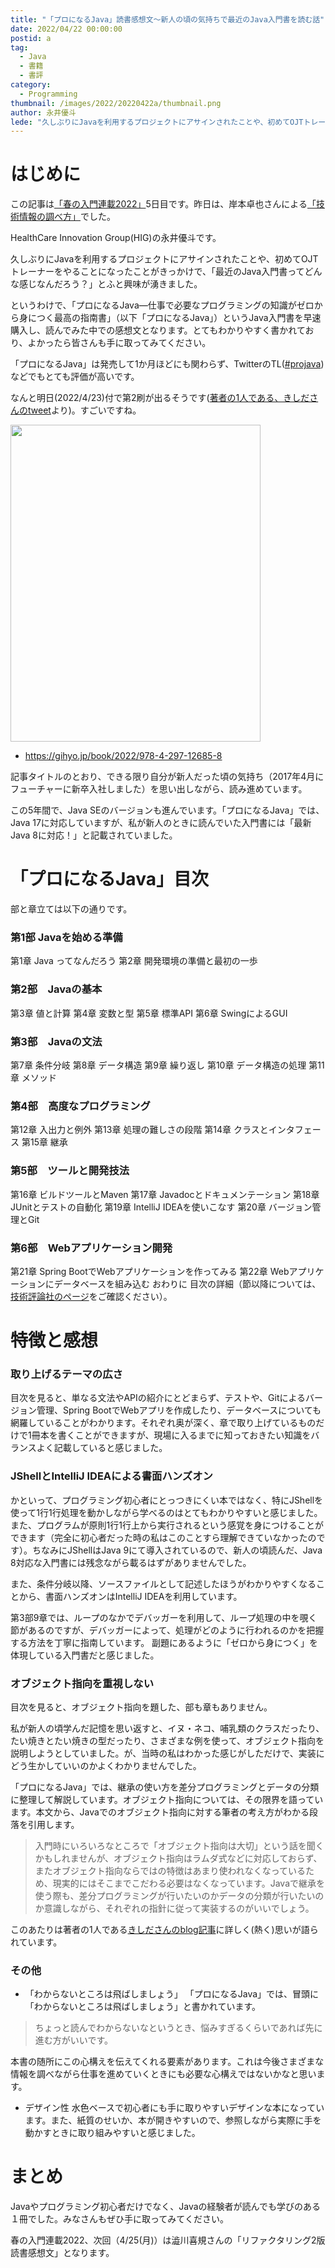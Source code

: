 ```yaml
---
title: "「プロになるJava」読書感想文〜新人の頃の気持ちで最近のJava入門書を読む話"
date: 2022/04/22 00:00:00
postid: a
tag:
  - Java
  - 書籍
  - 書評
category:
  - Programming
thumbnail: /images/2022/20220422a/thumbnail.png
author: 永井優斗
lede: "久しぶりにJavaを利用するプロジェクトにアサインされたことや、初めてOJTトレーナーをやることになったことがきっかけで、「最近のJava入門書ってどんな感じなんだろう？」とふと興味が湧きました。というわけで、「プロになるJava―仕事で必要なプログラミングの知識がゼロから身につく最高の指南書」（以下「プロになるJava」）というJava入門書を早速購入し、読んでみた中での感想文となります。"
---
```

# はじめに

この記事は[「春の入門連載2022」](/articles/20220418a/)5日目です。昨日は、岸本卓也さんによる[「技術情報の調べ方」](/articles/20220421a/)でした。

HealthCare Innovation Group(HIG)の永井優斗です。

久しぶりにJavaを利用するプロジェクトにアサインされたことや、初めてOJTトレーナーをやることになったことがきっかけで、「最近のJava入門書ってどんな感じなんだろう？」とふと興味が湧きました。

というわけで、「プロになるJava―仕事で必要なプログラミングの知識がゼロから身につく最高の指南書」（以下「プロになるJava」）というJava入門書を早速購入し、読んでみた中での感想文となります。とてもわかりやすく書かれており、よかったら皆さんも手に取ってみてください。

「プロになるJava」は発売して1か月ほどにも関わらず、TwitterのTL([#projava](https://twitter.com/search?q=%23projava))などでもとても評価が高いです。

なんと明日(2022/4/23)付で第2刷が出るそうです([著者の1人である、きしださんのtweet](https://twitter.com/kis/status/1515520867467337732)より)。すごいですね。

<img src="/images/2022/20220422a/image.png" alt="" width="400" height="507" loading="lazy">

- https://gihyo.jp/book/2022/978-4-297-12685-8

記事タイトルのとおり、できる限り自分が新人だった頃の気持ち（2017年4月にフューチャーに新卒入社しました）を思い出しながら、読み進めています。

この5年間で、Java SEのバージョンも進んでいます。「プロになるJava」では、Java 17に対応していますが、私が新人のときに読んでいた入門書には「最新Java 8に対応！」と記載されていました。

# 「プロになるJava」目次

部と章立ては以下の通りです。

### 第1部 Javaを始める準備

第1章 Java ってなんだろう
第2章 開発環境の準備と最初の一歩

### 第2部　Javaの基本

第3章 値と計算
第4章 変数と型
第5章 標準API
第6章 SwingによるGUI

### 第3部　Javaの文法

第7章 条件分岐
第8章 データ構造
第9章 繰り返し
第10章 データ構造の処理
第11章 メソッド

### 第4部　高度なプログラミング

第12章 入出力と例外
第13章 処理の難しさの段階
第14章 クラスとインタフェース
第15章 継承

### 第5部　ツールと開発技法

第16章 ビルドツールとMaven
第17章 Javadocとドキュメンテーション
第18章 JUnitとテストの自動化
第19章 IntelliJ IDEAを使いこなす
第20章 バージョン管理とGit

### 第6部　Webアプリケーション開発

第21章 Spring BootでWebアプリケーションを作ってみる
第22章 Webアプリケーションにデータベースを組み込む
おわりに
目次の詳細（節以降については、[技術評論社のページ](https://gihyo.jp/book/2022/978-4-297-12685-8)をご確認ください）。

# 特徴と感想

### 取り上げるテーマの広さ

目次を見ると、単なる文法やAPIの紹介にとどまらず、テストや、Gitによるバージョン管理、Spring BootでWebアプリを作成したり、データベースについても網羅していることがわかります。それぞれ奥が深く、章で取り上げているものだけで1冊本を書くことができますが、現場に入るまでに知っておきたい知識をバランスよく記載していると感じました。

### JShellとIntelliJ IDEAによる書面ハンズオン

かといって、プログラミング初心者にとっつきにくい本ではなく、特にJShellを使って1行1行処理を動かしながら学べるのはとてもわかりやすいと感じました。また、プログラムが原則1行1行上から実行されるという感覚を身につけることができます（完全に初心者だった時の私はこのことすら理解できていなかったのです）。ちなみにJShellはJava 9にて導入されているので、新人の頃読んだ、Java 8対応な入門書には残念ながら載るはずがありませんでした。

また、条件分岐以降、ソースファイルとして記述したほうがわかりやすくなることから、書面ハンズオンはIntelliJ IDEAを利用しています。

第3部9章では、ループのなかでデバッガーを利用して、ループ処理の中を覗く節があるのですが、デバッガーによって、処理がどのように行われるのかを把握する方法を丁寧に指南しています。
副題にあるように「ゼロから身につく」を体現している入門書だと感じました。

### オブジェクト指向を重視しない

目次を見ると、オブジェクト指向を題した、部も章もありません。

私が新人の頃学んだ記憶を思い返すと、イヌ・ネコ、哺乳類のクラスだったり、たい焼きとたい焼きの型だったり、さまざまな例を使って、オブジェクト指向を説明しようとしていました。が、当時の私はわかった感じがしただけで、実装にどう生かしていいのかよくわかりませんでした。

「プロになるJava」では、継承の使い方を差分プログラミングとデータの分類に整理して解説しています。オブジェクト指向については、その限界を語っています。本文から、Javaでのオブジェクト指向に対する筆者の考え方がわかる段落を引用します。

>入門時にいろいろなところで「オブジェクト指向は大切」という話を聞くかもしれませんが、オブジェクト指向はラムダ式などに対応しておらず、またオブジェクト指向ならではの特徴はあまり使われなくなっているため、現実的にはそこまでこだわる必要はなくなっています。Javaで継承を使う際も、差分プログラミングが行いたいのかデータの分類が行いたいのか意識しながら、それぞれの指針に従って実装するのがいいでしょう。

このあたりは著者の1人である[きしださんのblog記事](https://nowokay.hatenablog.com/entry/2022/02/28/163436)に詳しく(熱く)思いが語られています。

### その他

- 「わからないところは飛ばしましょう」
「プロになるJava」では、冒頭に「わからないところは飛ばしましょう」と書かれています。

>ちょっと読んでわからないなというとき、悩みすぎるくらいであれば先に進む方がいいです。

 本書の随所にこの心構えを伝えてくれる要素があります。これは今後さまざまな情報を調べながら仕事を進めていくときにも必要な心構えではないかなと思います。

- デザイン性
水色ベースで初心者にも手に取りやすいデザインな本になっています。また、紙質のせいか、本が開きやすいので、参照しながら実際に手を動かすときに取り組みやすいと感じました。

# まとめ

Javaやプログラミング初心者だけでなく、Javaの経験者が読んでも学びのある１冊でした。みなさんもぜひ手に取ってみてください。

春の入門連載2022、次回（4/25(月)）は澁川喜規さんの「リファクタリング2版読書感想文」となります。
